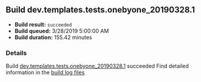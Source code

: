 ## Build dev.templates.tests.onebyone_20190328.1
- **Build result:** `succeeded`
- **Build queued:** 3/28/2019 5:00:00 AM
- **Build duration:** 155.42 minutes
### Details
Build [dev.templates.tests.onebyone_20190328.1](https://winappstudio.visualstudio.com/web/build.aspx?pcguid=a4ef43be-68ce-4195-a619-079b4d9834c2&builduri=vstfs%3a%2f%2f%2fBuild%2fBuild%2f27384) succeeded
Find detailed information in the [build log files](https://uwpctdiags.blob.core.windows.net/buildlogs/dev.templates.tests.onebyone_20190328.1_logs.zip)

